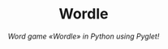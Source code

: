 <h1 align="center" name="name">Wordle</h1>
<p align="center">
    <em>
        Word game «Wordle» in Python using Pyglet!
    </em>
</p>
